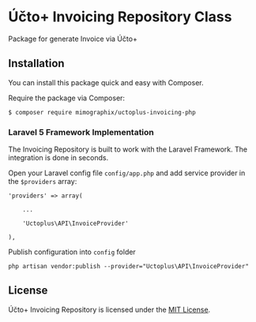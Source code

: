 # Účto+ Invoicing Repository Class

Package for generate Invoice via Účto+ 

## Installation

You can install this package quick and easy with Composer.

Require the package via Composer:

    $ composer require mimographix/uctoplus-invoicing-php

### Laravel 5 Framework Implementation

The Invoicing Repository is built to work with the Laravel Framework. The integration is done in seconds.

Open your Laravel config file `config/app.php` and add service provider in the `$providers` array:
    
    'providers' => array(

        ...

        'Uctoplus\API\InvoiceProvider'

    ), 

Publish configuration into `config` folder

    php artisan vendor:publish --provider="Uctoplus\API\InvoiceProvider"
  

## License

Účto+ Invoicing Repository is licensed under the [MIT License](http://opensource.org/licenses/MIT).